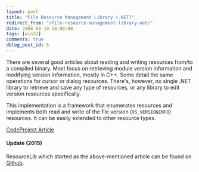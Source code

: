 ```yaml
---
layout: post
title: "File Resource Management Library (.NET)"
redirect_from: "/file-resource-management-library-net/"
date: 2008-08-10 18:00:00
tags: [win32]
comments: true
dblog_post_id: 5
---
```

There are several good articles about reading and writing resources from/to a compiled binary. Most focus on retrieving module version information and modifying version information, mostly in C++. Some detail the same operations for cursor or dialog resources. There's, however, no single .NET library to retrieve and save any type of resources, or any library to edit version resources specifically.

This implementation is a framework that enumerates resources and implements both read and write of the file version (`VS_VERSIONINFO`) resources. It can be easily extended to other resource types.

<a href='http://www.codeproject.com/Articles/27373/File-Resource-Management-Library-NET' target='_blank'>CodeProject Article</a>

#### Update (2015)

ResourceLib which started as the above-mentioned article can be found on <a href='https://github.com/dblock/resourcelib' target='_blank'>Github</a>.

